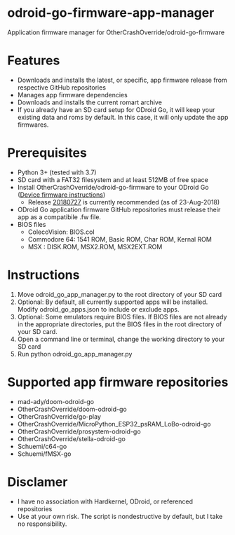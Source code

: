 # odroid-go-firmware-app-manager
Application firmware manager for OtherCrashOverride/odroid-go-firmware

# Features
* Downloads and installs the latest, or specific, app firmware release from respective GitHub repositories
* Manages app firmware dependencies
* Downloads and installs the current romart archive
* If you already have an SD card setup for ODroid Go, it will keep your existing data and roms by default. In this case, it will only update the app firmwares.

# Prerequisites
* Python 3+ (tested with 3.7)
* SD card with a FAT32 filesystem and at least 512MB of free space
* Install OtherCrashOverride/odroid-go-firmware to your ODroid Go ([Device firmware instructions](https://wiki.odroid.com/odroid_go/firmware_update))
  * Release [20180727](https://github.com/OtherCrashOverride/odroid-go-firmware/releases/tag/20180727) is currently recommended (as of 23-Aug-2018)
* ODroid Go application firmware GitHub repositories must release their app as a compatibile .fw file.
* BIOS files
  * ColecoVision: BIOS.col
  * Commodore 64: 1541 ROM, Basic ROM, Char ROM, Kernal ROM
  * MSX : DISK.ROM, MSX2.ROM, MSX2EXT.ROM

# Instructions
1. Move odroid\_go\_app_manager.py to the root directory of your SD card
2. Optional: By default, all currently supported apps will be installed. Modify odroid\_go_apps.json to include or exclude apps.
3. Optional: Some emulators require BIOS files. If BIOS files are not already in the appropriate directories, put the BIOS files in the root directory of your SD card.
4. Open a command line or terminal, change the working directory to your SD card
5. Run python odroid_go_app_manager.py

# Supported app firmware repositories
* mad-ady/doom-odroid-go
* OtherCrashOverride/doom-odroid-go
* OtherCrashOverride/go-play
* OtherCrashOverride/MicroPython_ESP32_psRAM_LoBo-odroid-go
* OtherCrashOverride/prosystem-odroid-go
* OtherCrashOverride/stella-odroid-go
* Schuemi/c64-go
* Schuemi/fMSX-go

# Disclamer
* I have no association with Hardkernel, ODroid, or referenced repositories
* Use at your own risk. The script is nondestructive by default, but I take no responsibility.
